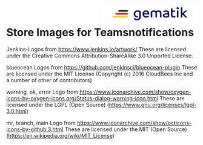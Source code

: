 <img align="right" width="250" height="47" src="Gematik_Logo_Flag_With_Background.png"/> <br/> 

# Store Images for Teamsnotifications

Jenkins-Logos from https://www.jenkins.io/artwork/
These are licensed under the Creative Commons Attribution-ShareAlike 3.0 Unported License.

blueocean Logos from https://github.com/jenkinsci/blueocean-plugin
These are licensed under the MIT License (Copyright (c) 2016 CloudBees Inc and a number of other of contributors)

warning, ok, error Logo from https://www.iconarchive.com/show/oxygen-icons-by-oxygen-icons.org/Status-dialog-warning-icon.html
These are licensed under the LGPL (Open Source) (https://www.gnu.org/licenses/lgpl-3.0.html)

mr, branch, main Logo from https://www.iconarchive.com/show/octicons-icons-by-github.3.html
These are licensed under the MIT (Open Source) (https://en.wikipedia.org/wiki/MIT_License)